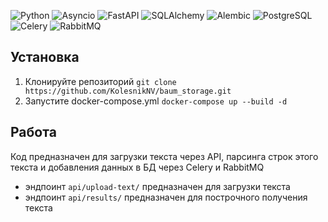 ![Python](https://img.shields.io/badge/python-blue)
![Asyncio](https://img.shields.io/badge/asyncio-green)
![FastAPI](https://img.shields.io/badge/fastapi-red)
![SQLAlchemy](https://img.shields.io/badge/sqlalchemy-yellow)
![Alembic](https://img.shields.io/badge/alembic-green)
![PostgreSQL](https://img.shields.io/badge/postgres-blue)
![Celery](https://img.shields.io/badge/celery-green)
![RabbitMQ](https://img.shields.io/badge/rabbitmq-red)

## Установка
1) Клонируйте репозиторий ```git clone https://github.com/KolesnikNV/baum_storage.git```
2) Запустите docker-compose.yml ```docker-compose up --build -d```

## Работа
Код предназначен для загрузки текста через API, парсинга строк этого текста и добавления данных в БД через Celery и RabbitMQ

- эндпоинт ```api/upload-text/``` предназначен для загрузки текста 
- эндпоинт ```api/results/``` предназначен для построчного получения текста
